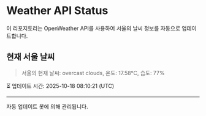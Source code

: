 
# Weather API Status

이 리포지토리는 OpenWeather API를 사용하여 서울의 날씨 정보를 자동으로 업데이트합니다.

## 현재 서울 날씨
> 서울의 현재 날씨: overcast clouds, 온도: 17.58°C, 습도: 77%

⏳ 업데이트 시간: 2025-10-18 08:10:21 (UTC)

---
자동 업데이트 봇에 의해 관리됩니다.
